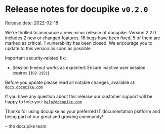 # Release notes for docupike `v0.2.0`

Release date: 2022-02-18

We're thrilled to announce a new minor release of docupike. Version 2.2.0 includes 2 new or changed features. 16 bugs have been fixed, 5 of them are marked as critical. 1 vulnerability has been closed. We encourage you to update to this version as soon as possible.

Important security-related fix:

-   Session timeout works as expected: Ensure inactive user session expires (`ID2-2921`)

Before you update please read all notable changes, available at: [`docs.docupike.com`](https://docs.docupike.com/ref/changelog.html)

If you have any question about this release our customer support will be happy to help you: [`help@docupike.com`](mailto:help@docupike.com)

Thanks for using docupike as your preferred IT documentation platform and being part of our great and growing community!

– the docupike team
